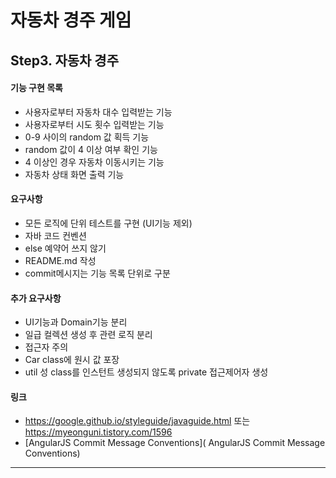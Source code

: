 # 자동차 경주 게임
## Step3. 자동차 경주
#### 기능 구현 목록
* 사용자로부터 자동차 대수 입력받는 기능
* 사용자로부터 시도 횟수 입력받는 기능
* 0-9 사이의 random 값 획득 기능
* random 값이 4 이상 여부 확인 기능
* 4 이상인 경우 자동차 이동시키는 기능
* 자동차 상태 화면 출력 기능

#### 요구사항
* 모든 로직에 단위 테스트를 구현 (UI기능 제외)
* 자바 코드 컨벤션
* else 예약어 쓰지 않기
* README.md 작성 
* commit메시지는 기능 목록 단위로 구분

#### 추가 요구사항
* UI기능과 Domain기능 분리
* 일급 컬렉션 생성 후 관련 로직 분리
* 접근자 주의
* Car class에 원시 값 포장
* util 성 class를 인스턴트 생성되지 않도록 private 접근제어자 생성 

#### 링크
* <https://google.github.io/styleguide/javaguide.html> 또는 <https://myeonguni.tistory.com/1596>
* [AngularJS Commit Message Conventions]( AngularJS Commit Message Conventions)
***